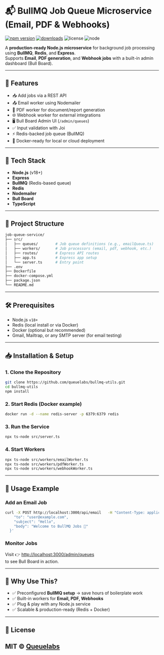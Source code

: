 # 📬 BullMQ Job Queue Microservice (Email, PDF & Webhooks)

[![npm version](https://img.shields.io/npm/v/@queuelabs/bullmq-utils)](https://www.npmjs.com/package/@queuelabs/bullmq-utils)
[![downloads](https://img.shields.io/npm/dm/@queuelabs/bullmq-utils)](https://www.npmjs.com/package/@queuelabs/bullmq-utils)
![license](https://img.shields.io/badge/license-MIT-blue.svg)
![node](https://img.shields.io/badge/node-%3E%3D18-green.svg)

A **production-ready Node.js microservice** for background job processing using **BullMQ**, **Redis**, and **Express**.  
Supports **Email**, **PDF generation**, and **Webhook jobs** with a built-in admin dashboard (Bull Board).  

---

## 🚀 Features

- 📥 Add jobs via a REST API  
- 📤 Email worker using Nodemailer  
- 📝 PDF worker for document/report generation  
- 🌐 Webhook worker for external integrations  
- 🖥️ Bull Board Admin UI (`/admin/queues`)  
- ✅ Input validation with Joi  
- ⚡ Redis-backed job queue (BullMQ)  
- 🐳 Docker-ready for local or cloud deployment  

---

## 🧰 Tech Stack

- **Node.js** (v18+)  
- **Express**  
- **BullMQ** (Redis-based queue)  
- **Redis**  
- **Nodemailer**  
- **Bull Board**  
- **TypeScript**  

---

## 📂 Project Structure

```bash
job-queue-service/
├── src/
│   ├── queues/        # Job queue definitions (e.g., emailQueue.ts)
│   ├── workers/       # Job processors (email, pdf, webhook, etc.)
│   ├── routes/        # Express API routes
│   ├── app.ts         # Express app setup
│   └── server.ts      # Entry point
├── .env
├── Dockerfile
├── docker-compose.yml
├── package.json
└── README.md
```

---

## 🛠️ Prerequisites

- Node.js `v18+`  
- Redis (local install or via Docker)  
- Docker (optional but recommended)  
- Gmail, Mailtrap, or any SMTP server (for email testing)  

---

## 📥 Installation & Setup

### 1. Clone the Repository
```bash
git clone https://github.com/queuelabs/bullmq-utils.git
cd bullmq-utils
npm install
```

### 2. Start Redis (Docker example)
```bash
docker run -d --name redis-server -p 6379:6379 redis
```

### 3. Run the Service
```bash
npx ts-node src/server.ts
```

### 4. Start Workers
```bash
npx ts-node src/workers/emailWorker.ts
npx ts-node src/workers/pdfWorker.ts
npx ts-node src/workers/webhookWorker.ts
```

---

## 🔧 Usage Example

### Add an Email Job
```bash
curl -X POST http://localhost:3000/api/email   -H "Content-Type: application/json"   -d '{
    "to": "user@example.com",
    "subject": "Hello",
    "body": "Welcome to BullMQ Jobs 🚀"
  }'
```

### Monitor Jobs
Visit 👉 [http://localhost:3000/admin/queues](http://localhost:3000/admin/queues)  
to see Bull Board in action.  

---

## 🤔 Why Use This?

- ✅ Preconfigured **BullMQ setup** → save hours of boilerplate work  
- ✅ Built-in workers for **Email, PDF, Webhooks**  
- ✅ Plug & play with any Node.js service  
- ✅ Scalable & production-ready (Redis + Docker)  

---

## 📜 License

MIT © [Queuelabs](https://github.com/queuelabs)
---
